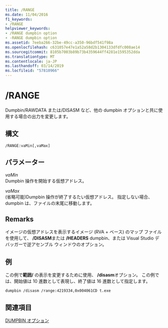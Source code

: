 ```yaml
---
title: /RANGE
ms.date: 11/04/2016
f1_keywords:
- /RANGE
helpviewer_keywords:
- /RANGE dumpbin option
- -RANGE dumpbin option
ms.assetid: 7eeba266-32be-49cc-a350-96bdf541f98a
ms.openlocfilehash: c631057e47e1a52a58d2b1304133dfdfc008ae14
ms.sourcegitcommit: 8105b7003b89b73b4359644ff4281e1595352dda
ms.translationtype: MT
ms.contentlocale: ja-JP
ms.lasthandoff: 03/14/2019
ms.locfileid: "57810966"
---
```

# <a name="range"></a>/RANGE

Dumpbin/RAWDATA または/DISASM など、他の dumpbin オプションと共に使用する場合の出力を変更します。

## <a name="syntax"></a>構文

```
/RANGE:vaMin[,vaMax]
```

## <a name="parameters"></a>パラメーター

*vaMin*<br/>
Dumpbin 操作を開始する仮想アドレス。

*vaMax*<br/>
(省略可能)Dumpbin 操作が終了するたい仮想アドレス。 指定しない場合、dumpbin は、ファイルの末尾に移動します。

## <a name="remarks"></a>Remarks

イメージの仮想アドレスを表示するイメージ (RVA + ベース) のマップ ファイルを使用して、 **/DISASM**または **/HEADERS** dumpbin、または Visual Studio デバッガーで逆アセンブル ウィンドウのオプション。

## <a name="example"></a>例

この例で**範囲/** の表示を変更するために使用、 **/disasm**オプション。 この例では、開始値は 10 進数として表現し、終了値は 16 進数として指定します。

```
dumpbin /disasm /range:4219334,0x004061CD t.exe
```

## <a name="see-also"></a>関連項目

[DUMPBIN オプション](dumpbin-options.md)
